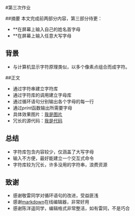 #第三次作业

##摘要
本文完成前两部分内容，第三部分待更：
 
* **在屏幕上输入自己的姓名首字母
*  **在屏幕上输入任意大写字母

## 背景
* 与计算机显示字符原理类似，以多个像素点组合而成字符。

##正文
*  通过字符串建立字符库
*  通过字符库的调用建立字母库
*  通过循环语句分别输出各个字母的每一行
* 通过*print*函数输出所需要字母
* 具体效果图片：[我是图片](https://github.com/yyfwhu/computationalphysics_N2013301020096/blob/master/yyf.png)
* 冗长的源代码：[我是代码](https://github.com/yyfwhu/computationalphysics_N2013301020096/blob/master/homework/homework3.py)

## 总结
* 字符库包含内容较少，仅涵盖了大写字母
* 输入不方便，最好能建立一个交互式命令
* 字符库较为冗长，许多没用的字符串，浪费资源

## 致谢
* 感谢敬雷同学对循环语句的改进，受益匪浅
* 感谢[markdown](https://stackedit.io/editor#)在线编辑器，非常好用
* 感谢陈洋遥同学，编辑格式非常整洁，如有雷同，不是巧合
